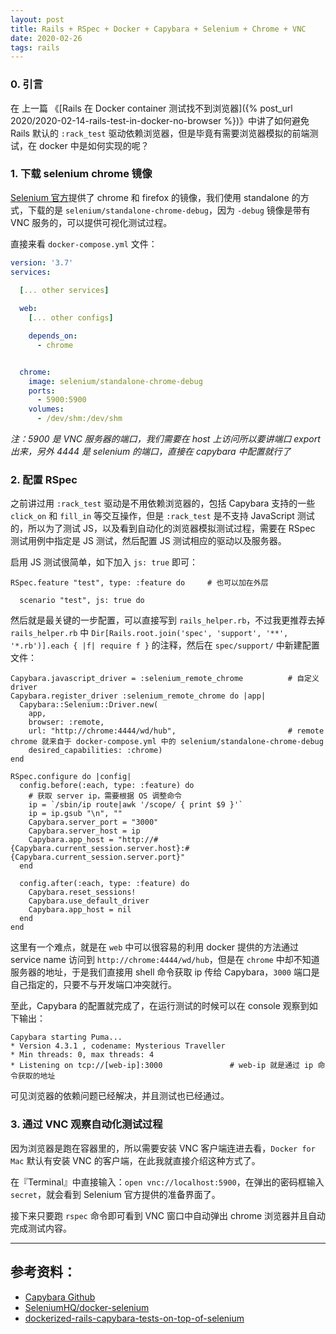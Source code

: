 ```yaml
---
layout: post
title: Rails + RSpec + Docker + Capybara + Selenium + Chrome + VNC
date: 2020-02-26
tags: rails
---
```


### 0. 引言

在 上一篇 《[Rails 在 Docker container 测试找不到浏览器]({% post_url 2020/2020-02-14-rails-test-in-docker-no-browser %})》中讲了如何避免 Rails 默认的 `:rack_test` 驱动依赖浏览器，但是毕竟有需要浏览器模拟的前端测试，在 docker 中是如何实现的呢？

### 1. 下载 selenium chrome 镜像

[Selenium 官方](https://github.com/SeleniumHQ/docker-selenium#docker-images-for-selenium-standalone-server-hub-and-node-configurations-with-chrome-and-firefox)提供了 chrome 和 firefox 的镜像，我们使用 standalone 的方式，下载的是 `selenium/standalone-chrome-debug`，因为 `-debug` 镜像是带有 VNC 服务的，可以提供可视化测试过程。

直接来看 `docker-compose.yml` 文件：

```yml
version: '3.7'
services:
  
  [... other services]

  web:
    [... other configs]

    depends_on:
      - chrome


  chrome:
    image: selenium/standalone-chrome-debug
    ports:
      - 5900:5900
    volumes:
      - /dev/shm:/dev/shm
```

*注：5900 是 VNC 服务器的端口，我们需要在 host 上访问所以要讲端口 export 出来，另外 4444 是 selenium 的端口，直接在 capybara 中配置就行了*

### 2. 配置 RSpec

之前讲过用 `:rack_test` 驱动是不用依赖浏览器的，包括 Capybara 支持的一些 `click_on` 和 `fill_in` 等交互操作，但是 `:rack_test` 是不支持 JavaScript 测试的，所以为了测试 JS，以及看到自动化的浏览器模拟测试过程，需要在 RSpec 测试用例中指定是 JS 测试，然后配置 JS 测试相应的驱动以及服务器。

启用 JS 测试很简单，如下加入 `js: true` 即可：

```
RSpec.feature "test", type: :feature do     # 也可以加在外层

  scenario "test", js: true do
```

然后就是最关键的一步配置，可以直接写到 `rails_helper.rb`，不过我更推荐去掉 `rails_helper.rb` 中 `Dir[Rails.root.join('spec', 'support', '**', '*.rb')].each { |f| require f }` 的注释，然后在 `spec/support/` 中新建配置文件：

```
Capybara.javascript_driver = :selenium_remote_chrome          # 自定义 driver
Capybara.register_driver :selenium_remote_chrome do |app|
  Capybara::Selenium::Driver.new(
    app,
    browser: :remote,
    url: "http://chrome:4444/wd/hub",                         # remote chrome 就来自于 docker-compose.yml 中的 selenium/standalone-chrome-debug
    desired_capabilities: :chrome)
end

RSpec.configure do |config|
  config.before(:each, type: :feature) do
    # 获取 server ip，需要根据 OS 调整命令
    ip = `/sbin/ip route|awk '/scope/ { print $9 }'`
    ip = ip.gsub "\n", ""
    Capybara.server_port = "3000"
    Capybara.server_host = ip
    Capybara.app_host = "http://#{Capybara.current_session.server.host}:#{Capybara.current_session.server.port}"
  end

  config.after(:each, type: :feature) do
    Capybara.reset_sessions!
    Capybara.use_default_driver
    Capybara.app_host = nil
  end
end
```

这里有一个难点，就是在 `web` 中可以很容易的利用 docker 提供的方法通过 service name 访问到 `http://chrome:4444/wd/hub`，但是在 `chrome` 中却不知道服务器的地址，于是我们直接用 shell 命令获取 ip 传给 Capybara，`3000` 端口是自己指定的，只要不与开发端口冲突就行。

至此，Capybara 的配置就完成了，在运行测试的时候可以在 console 观察到如下输出：

```
Capybara starting Puma...
* Version 4.3.1 , codename: Mysterious Traveller
* Min threads: 0, max threads: 4
* Listening on tcp://[web-ip]:3000               # web-ip 就是通过 ip 命令获取的地址
```

可见浏览器的依赖问题已经解决，并且测试也已经通过。

### 3. 通过 VNC 观察自动化测试过程

因为浏览器是跑在容器里的，所以需要安装 VNC 客户端连进去看，`Docker for Mac` 默认有安装 VNC 的客户端，在此我就直接介绍这种方式了。

在『Terminal』中直接输入：`open vnc://localhost:5900`，在弹出的密码框输入 `secret`，就会看到 Selenium 官方提供的准备界面了。

接下来只要跑 `rspec` 命令即可看到 VNC 窗口中自动弹出 chrome 浏览器并且自动完成测试内容。

---

## 参考资料：

* [Capybara Github](https://github.com/teamcapybara/capybara)
* [SeleniumHQ/docker-selenium](https://github.com/SeleniumHQ/docker-selenium)
* [dockerized-rails-capybara-tests-on-top-of-selenium](https://www.alfredo.motta.name/dockerized-rails-capybara-tests-on-top-of-selenium/)


